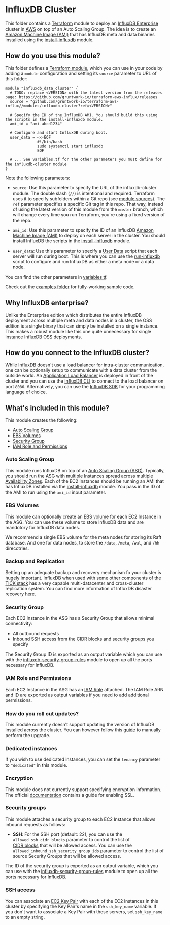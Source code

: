# InfluxDB Cluster

This folder contains a [Terraform](https://www.terraform.io/) module to deploy an [InfluxDB Enterprise](
https://www.influxdata.com/time-series-platform/influxdb/) cluster in [AWS](https://aws.amazon.com/) on top of an Auto Scaling Group. 
The idea is to create an [Amazon Machine Image (AMI)](http://docs.aws.amazon.com/AWSEC2/latest/UserGuide/AMIs.html)
that has InfluxDB meta and data binaries installed using the [install-influxdb](
https://github.com/gruntwork-io/terraform-aws-influx/tree/master/modules/install-influxdb) module.

## How do you use this module?

This folder defines a [Terraform module](https://www.terraform.io/docs/modules/usage.html), which you can use in your
code by adding a `module` configuration and setting its `source` parameter to URL of this folder:

```hcl
module "influxdb_data_cluster" {
  # TODO: replace <VERSION> with the latest version from the releases page: https://github.com/gruntwork-io/terraform-aws-influx/releases
  source = "github.com/gruntwork-io/terraform-aws-influx//modules/influxdb-cluster?ref=<VERSION>"

  # Specify the ID of the InfluxDB AMI. You should build this using the scripts in the install-influxdb module.
  ami_id = "ami-abcd1234"
  
  # Configure and start InfluxDB during boot. 
  user_data = <<-EOF
              #!/bin/bash
              sudo systemctl start influxdb
              EOF
  
  # ... See variables.tf for the other parameters you must define for the influxdb-cluster module
}
```

Note the following parameters:

* `source`: Use this parameter to specify the URL of the influxdb-cluster module. The double slash (`//`) is 
  intentional and required. Terraform uses it to specify subfolders within a Git repo (see [module 
  sources](https://www.terraform.io/docs/modules/sources.html)). The `ref` parameter specifies a specific Git tag in 
  this repo. That way, instead of using the latest version of this module from the `master` branch, which 
  will change every time you run Terraform, you're using a fixed version of the repo.

* `ami_id`: Use this parameter to specify the ID of an InfluxDB [Amazon Machine Image 
  (AMI)](http://docs.aws.amazon.com/AWSEC2/latest/UserGuide/AMIs.html) to deploy on each server in the cluster. You
  should install InfluxDB the scripts in the 
  [install-influxdb](https://github.com/gruntwork-io/terraform-aws-influx/tree/master/modules/install-influxdb) module.
  
* `user_data`: Use this parameter to specify a [User 
  Data](http://docs.aws.amazon.com/AWSEC2/latest/UserGuide/user-data.html#user-data-shell-scripts) script that each
  server will run during boot. This is where you can use the 
  [run-influxdb](https://github.com/gruntwork-io/terraform-aws-influx/tree/master/modules/run-influxdb) 
  script to configure and run InfluxDB as either a meta node or a data node. 

You can find the other parameters in [variables.tf](variables.tf).

Check out the [examples folder](https://github.com/gruntwork-io/terraform-aws-influx/tree/master/examples) for 
fully-working sample code.

## Why InfluxDB enterprise?

Unlike the Enterprise edition which distributes the entire InfluxDB deployment across multiple meta and data nodes in a cluster,
the OSS edition is a single binary that can simply be installed on a single instance. This makes a robust module like this one
quite unnecessary for single instance InfluxDB OSS deployments.

## How do you connect to the InfluxDB cluster?

While InfluxDB doesn't use a load balancer for intra-cluster communication, one can be optionally setup to communicate
with a data cluster from the outside world. An [Application Load Balancer](
http://docs.aws.amazon.com/elasticloadbalancing/latest/application/introduction.html) is deployed in front of the cluster
and you can use the [InfluxDB CLI](https://docs.influxdata.com/influxdb/v1.6/tools/shell/)
to connect to the load balancer on port `8086`. Alternatively, you can use the [InfluxDB SDK](
https://docs.influxdata.com/influxdb/v1.6/tools/api_client_libraries/) for your programming language of choice.

## What's included in this module?

This module creates the following:

* [Auto Scaling Group](#auto-scaling-group)
* [EBS Volumes](#ebs-volumes)
* [Security Group](#security-group)
* [IAM Role and Permissions](#iam-role-and-permissions)

### Auto Scaling Group

This module runs InfluxDB on top of an [Auto Scaling Group (ASG)](https://aws.amazon.com/autoscaling/). Typically, you
should run the ASG with multiple Instances spread across multiple [Availability 
Zones](http://docs.aws.amazon.com/AWSEC2/latest/UserGuide/using-regions-availability-zones.html). Each of the EC2
Instances should be running an AMI that has InfluxDB installed via the 
[install-influxdb](https://github.com/gruntwork-io/terraform-aws-influx/tree/master/modules/install-influxdb)
module. You pass in the ID of the AMI to run using the `ami_id` input parameter.

### EBS Volumes

This module can optionally create an [EBS volume](https://aws.amazon.com/ebs/) for each EC2 Instance in the ASG. You 
can use these volume to store InfluxDB data and are mandotory for InfluxDB data nodes.

We recommend a single EBS volume for the meta nodes for storing its Raft database. And one for data nodes,
to store the `/data`, `/meta`, `/wal`, and `/hh` direcotries.

### Backup and Replication

Setting up an adequate backup and recovery mechanism fo your cluster is hugely important. InfluxDB when used with some
other components of the [TICK stack](https://www.influxdata.com/time-series-platform/) has a very capable multi-datacenter
and cross-cluster replication system. You can find more information of InfluxDB disaster recovery [here](https://www.influxdata.com/blog/multiple-data-center-replication-influxdb/).

### Security Group

Each EC2 Instance in the ASG has a Security Group that allows minimal connectivity:

* All outbound requests
* Inbound SSH access from the CIDR blocks and security groups you specify

The Security Group ID is exported as an output variable which you can use with the 
[influxdb-security-group-rules](https://github.com/gruntwork-io/terraform-aws-influx/tree/master/modules/influxdb-security-group-rules)
module to open up all the ports necessary for InfluxDB.

### IAM Role and Permissions

Each EC2 Instance in the ASG has an [IAM Role](http://docs.aws.amazon.com/IAM/latest/UserGuide/id_roles.html) attached. 
The IAM Role ARN and ID are exported as output variables if you need to add additional permissions.

### How do you roll out updates?

This module currently doesn't support updating the version of InfluxDB installed across the cluster. You can however follow
this [guide](https://docs.influxdata.com/enterprise_influxdb/v1.6/administration/upgrading/) to manually perform the upgrade.

### Dedicated instances

If you wish to use dedicated instances, you can set the `tenancy` parameter to `"dedicated"` in this module. 

### Encryption

This module does not currently support specifying encryption information. The official [documentation](
https://docs.influxdata.com/influxdb/v1.6/administration/https_setup/) contains a guide for enabling SSL.

### Security groups

This module attaches a security group to each EC2 Instance that allows inbound requests as follows:

* **SSH**: For the SSH port (default: 22), you can use the `allowed_ssh_cidr_blocks` parameter to control the list of   
  [CIDR blocks](https://en.wikipedia.org/wiki/Classless_Inter-Domain_Routing) that will be allowed access. You can use 
  the `allowed_inbound_ssh_security_group_ids` parameter to control the list of source Security Groups that will be 
  allowed access.
  
The ID of the security group is exported as an output variable, which you can use with the 
[influxdb-security-group-rules](https://github.com/gruntwork-io/terraform-aws-influx/tree/master/modules/influxdb-security-group-rules)
module to open up all the ports necessary for InfluxDB.

### SSH access

You can associate an [EC2 Key Pair](http://docs.aws.amazon.com/AWSEC2/latest/UserGuide/ec2-key-pairs.html) with each
of the EC2 Instances in this cluster by specifying the Key Pair's name in the `ssh_key_name` variable. If you don't
want to associate a Key Pair with these servers, set `ssh_key_name` to an empty string.
